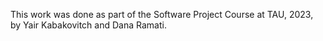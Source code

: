 This work was done as part of the Software Project Course at TAU, 2023, by Yair Kabakovitch and Dana Ramati.
